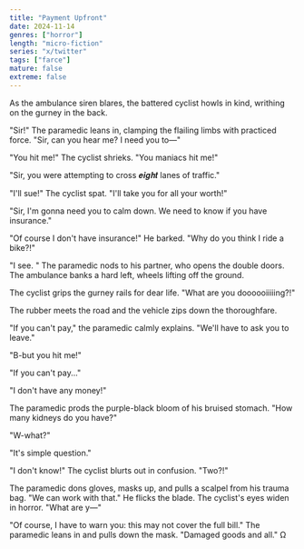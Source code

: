 ```yaml
---
title: "Payment Upfront"
date: 2024-11-14
genres: ["horror"]
length: "micro-fiction"
series: "x/twitter"
tags: ["farce"]
mature: false
extreme: false
---
```

As the ambulance siren blares, the battered cyclist howls in kind, writhing on the gurney in the back.

"Sir!" The paramedic leans in, clamping the flailing limbs with practiced force. "Sir, can you hear me? I need you to—"

"You hit me!" The cyclist shrieks. "You maniacs hit me!"

"Sir, you were attempting to cross 𝒆𝒊𝒈𝒉𝒕 lanes of traffic."

"I'll sue!" The cyclist spat. "I'll take you for all your worth!"

"Sir, I'm gonna need you to calm down. We need to know if you have insurance."

"Of course I don't have insurance!" He barked. "Why do you think I ride a bike?!"

"I see. " The paramedic nods to his partner, who opens the double doors. The ambulance banks a hard left, wheels lifting off the ground.

The cyclist grips the gurney rails for dear life. "What are you doooooiiiiing?!"

The rubber meets the road and the vehicle zips down the thoroughfare.

"If you can't pay," the paramedic calmly explains. "We'll have to ask you to leave."

"B-but you hit me!"

"If you can't pay..."

"I don't have any money!"

The paramedic prods the purple-black bloom of his bruised stomach. "How many kidneys do you have?"

"W-what?"

"It's simple question."

"I don't know!" The cyclist blurts out in confusion. "Two?!"

The paramedic dons gloves, masks up, and pulls a scalpel from his trauma bag. "We can work with that." He flicks the blade.
The cyclist's eyes widen in horror. "What are y—"

"Of course, I have to warn you: this may not cover the full bill." The paramedic leans in and pulls down the mask. "Damaged goods and all." Ω
